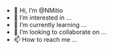 - 👋 Hi, I’m @NMitio
- 👀 I’m interested in ...
- 🌱 I’m currently learning ...
- 💞️ I’m looking to collaborate on ...
- 📫 How to reach me ...

<!---
NMitio/NMitio is a ✨ special ✨ repository because its `README.md` (this file) appears on your GitHub profile.
You can click the Preview link to take a look at your changes.
--->
